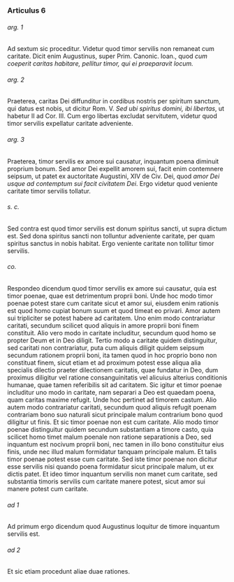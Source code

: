 ### Articulus 6

###### arg. 1
Ad sextum sic proceditur. Videtur quod timor servilis non remaneat cum caritate. Dicit enim Augustinus, super Prim. Canonic. Ioan., quod *cum coeperit caritas habitare, pellitur timor, qui ei praeparavit locum.*

###### arg. 2
Praeterea, caritas Dei diffunditur in cordibus nostris per spiritum sanctum, qui datus est nobis, ut dicitur Rom. V. *Sed ubi spiritus domini, ibi libertas*, ut habetur II ad Cor. III. Cum ergo libertas excludat servitutem, videtur quod timor servilis expellatur caritate adveniente.

###### arg. 3
Praeterea, timor servilis ex amore sui causatur, inquantum poena diminuit proprium bonum. Sed amor Dei expellit amorem sui, facit enim contemnere seipsum, ut patet ex auctoritate Augustini, XIV de Civ. Dei, quod *amor Dei usque ad contemptum sui facit civitatem Dei*. Ergo videtur quod veniente caritate timor servilis tollatur.

###### s. c.
Sed contra est quod timor servilis est donum spiritus sancti, ut supra dictum est. Sed dona spiritus sancti non tolluntur adveniente caritate, per quam spiritus sanctus in nobis habitat. Ergo veniente caritate non tollitur timor servilis.

###### co.
Respondeo dicendum quod timor servilis ex amore sui causatur, quia est timor poenae, quae est detrimentum proprii boni. Unde hoc modo timor poenae potest stare cum caritate sicut et amor sui, eiusdem enim rationis est quod homo cupiat bonum suum et quod timeat eo privari. Amor autem sui tripliciter se potest habere ad caritatem. Uno enim modo contrariatur caritati, secundum scilicet quod aliquis in amore proprii boni finem constituit. Alio vero modo in caritate includitur, secundum quod homo se propter Deum et in Deo diligit. Tertio modo a caritate quidem distinguitur, sed caritati non contrariatur, puta cum aliquis diligit quidem seipsum secundum rationem proprii boni, ita tamen quod in hoc proprio bono non constituat finem, sicut etiam et ad proximum potest esse aliqua alia specialis dilectio praeter dilectionem caritatis, quae fundatur in Deo, dum proximus diligitur vel ratione consanguinitatis vel alicuius alterius conditionis humanae, quae tamen referibilis sit ad caritatem. Sic igitur et timor poenae includitur uno modo in caritate, nam separari a Deo est quaedam poena, quam caritas maxime refugit. Unde hoc pertinet ad timorem castum. Alio autem modo contrariatur caritati, secundum quod aliquis refugit poenam contrariam bono suo naturali sicut principale malum contrarium bono quod diligitur ut finis. Et sic timor poenae non est cum caritate. Alio modo timor poenae distinguitur quidem secundum substantiam a timore casto, quia scilicet homo timet malum poenale non ratione separationis a Deo, sed inquantum est nocivum proprii boni, nec tamen in illo bono constituitur eius finis, unde nec illud malum formidatur tanquam principale malum. Et talis timor poenae potest esse cum caritate. Sed iste timor poenae non dicitur esse servilis nisi quando poena formidatur sicut principale malum, ut ex dictis patet. Et ideo timor inquantum servilis non manet cum caritate, sed substantia timoris servilis cum caritate manere potest, sicut amor sui manere potest cum caritate.

###### ad 1
Ad primum ergo dicendum quod Augustinus loquitur de timore inquantum servilis est.

###### ad 2
Et sic etiam procedunt aliae duae rationes.


